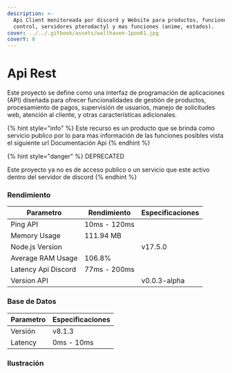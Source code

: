 ```yaml
---
description: >-
  Api Client monitoreada por discord y Website para productos, funciones de
  control, servidores pterodactyl y mas funciones (anime, estados).
cover: ../../.gitbook/assets/wallhaven-1poo61.jpg
coverY: 0
---
```


# Api Rest

Este proyecto se define como una interfaz de programación de aplicaciones (API) diseñada para ofrecer funcionalidades de gestión de productos, procesamiento de pagos, supervisión de usuarios, manejo de solicitudes web, atención al cliente, y otras características adicionales.

{% hint style="info" %}
Este recurso es un producto que se brinda como servicio publico por lo para mas información de las funciones posibles vista el siguiente url Documentación Api
{% endhint %}

{% hint style="danger" %}
DEPRECATED&#x20;

Este proyecto ya no es de acceso publico o un servicio que este activo dentro del servidor de discord
{% endhint %}

### Rendimiento

| Parametro           | Rendimiento  | Especificaciones |
| ------------------- | ------------ | ---------------- |
| Ping API            | 10ms - 120ms |                  |
| Memory Usage        | 111.94 MB    |                  |
| Node.js Version     |              | v17.5.0          |
| Average RAM Usage   | 106.8%       |                  |
| Latency Api Discord | 77ms - 200ms |                  |
| Version API         |              | v0.0.3-alpha     |

### Base de Datos

| Parametro | Especificaciones |
| --------- | ---------------- |
| Versión   | v8.1.3           |
| Latency   | 0ms - 10ms       |

### Ilustración

<figure><img src="../../.gitbook/assets/Captura de pantalla 2024-03-25 140553.png" alt=""><figcaption></figcaption></figure>

<figure><img src="../../.gitbook/assets/Captura de pantalla 2024-03-26 155851.png" alt=""><figcaption></figcaption></figure>

<figure><img src="../../.gitbook/assets/Captura de pantalla 2024-03-26 155929.png" alt=""><figcaption></figcaption></figure>
